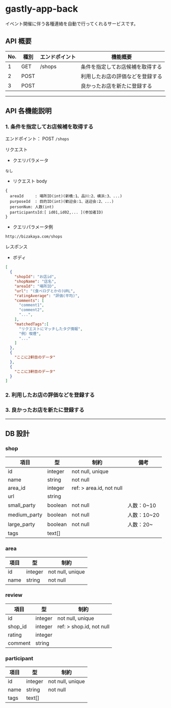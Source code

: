 # gastly-app-back

イベント開催に伴う各種連絡を自動で行ってくれるサービスです。

## API 概要

| No. | 種別 | エンドポイント | 機能概要                         |
| --- | ---- | -------------- | -------------------------------- |
| 1   | GET  | /shops         | 条件を指定してお店候補を取得する |
| 2   | POST |                | 利用したお店の評価などを登録する |
| 3   | POST |                | 良かったお店を新たに登録する     |

---

## API 各機能説明

### 1. 条件を指定してお店候補を取得する

エンドポイント：
POST `/shops`

リクエスト

-   クエリパラメータ

```
なし
```

-   リクエスト body

```
{
  areaId     : 場所ID(int)(新橋:1、品川:2、横浜:3、...)
  purposeId  : 目的ID(int)(歓迎会:1、送迎会:2、...)
  personNum: 人数(int)
  participantsId:[ id01,id02,... ](参加者ID)
}

```

-   クエリパラメータ例

```
http://bizakaya.com/shops
```

レスポンス

-   ボディ

```json
[
  {
    "shopId": "お店id",
    "shopName": "店名",
    "areaId": "場所ID",
    "url": "(食べログとかの)URL",
    "ratingAverage": "評価(平均)",
    "comments": [
      "comment1",
      "comment2",
      "...",
    ],
    "matchedTags":[
      "リクエストにマッチしたタグ情報",
      "例）喫煙",
      "..."
    ]
  },
  {
    "ここに2軒目のデータ"
  },
  {
    "ここに3軒目のデータ"
  }
]
```

### 2. 利用したお店の評価などを登録する

### 3. 良かったお店を新たに登録する

---

## DB 設計

### shop

| 項目         | 型      | 制約                     | 備考        |
| ------------ | ------- | ------------------------ | ----------- |
| id           | integer | not null, unique         |             |
| name         | string  | not null                 |             |
| area_id      | integer | ref: > area.id, not null |             |
| url          | string  |                          |             |
| small_party  | boolean | not null                 | 人数：0~10  |
| medium_party | boolean | not null                 | 人数：10~20 |
| large_party  | boolean | not null                 | 人数：20~   |
| tags         | text[]  |                          |             |

### area

| 項目 | 型      | 制約             |
| ---- | ------- | ---------------- |
| id   | integer | not null, unique |
| name | string  | not null         |

### review

| 項目    | 型      | 制約                     |
| ------- | ------- | ------------------------ |
| id      | integer | not null, unique         |
| shop_id | integer | ref: > shop.id, not null |
| rating  | integer |                          |
| comment | string  |                          |

### participant

| 項目 | 型      | 制約             |
| ---- | ------- | ---------------- |
| id   | integer | not null, unique |
| name | string  | not null         |
| tags | text[]  |                  |
